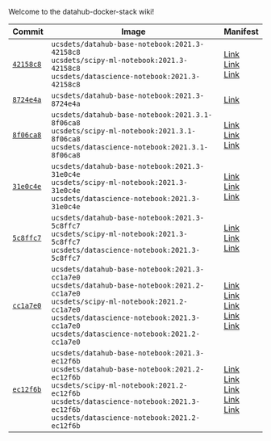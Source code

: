 Welcome to the datahub-docker-stack wiki!

| Commit                                                                       | Image                                                                                                                                                                                                                                            | Manifest                                                                                                                                                                                                                                                                                                                                                                                                                                                                                                                                                     |
| ---------------------------------------------------------------------------- | ------------------------------------------------------------------------------------------------------------------------------------------------------------------------------------------------------------------------------------------------ | ------------------------------------------------------------------------------------------------------------------------------------------------------------------------------------------------------------------------------------------------------------------------------------------------------------------------------------------------------------------------------------------------------------------------------------------------------------------------------------------------------------------------------------------------------------ |
| [`42158c8`](https://github.com/ucsd-ets/datahub-docker-stack/commit/42158c8) | `ucsdets/datahub-base-notebook:2021.3-42158c8`<br>`ucsdets/scipy-ml-notebook:2021.3-42158c8`<br>`ucsdets/datascience-notebook:2021.3-42158c8`                                                                                                    | [Link](https://github.com/ucsd-ets/datahub-docker-stack/wiki/ucsdets-scipy-ml-notebook-2021.3-42158c8)<br>[Link](https://github.com/ucsd-ets/datahub-docker-stack/wiki/ucsdets-datascience-notebook-2021.3-42158c8)<br>[Link](https://github.com/ucsd-ets/datahub-docker-stack/wiki/ucsdets-datahub-base-notebook-2021.3-42158c8)                                                                                                                                                                                                                            |
| [`8724e4a`](https://github.com/ucsd-ets/datahub-docker-stack/commit/8724e4a) | `ucsdets/datahub-base-notebook:2021.3-8724e4a`                                                                                                                                                                                                   | [Link](https://github.com/ucsd-ets/datahub-docker-stack/wiki/ucsdets-datahub-base-notebook-2021.3-8724e4a)                                                                                                                                                                                                                                                                                                                                                                                                                                                   |
| [`8f06ca8`](https://github.com/ucsd-ets/datahub-docker-stack/commit/8f06ca8) | `ucsdets/datahub-base-notebook:2021.3.1-8f06ca8`<br>`ucsdets/scipy-ml-notebook:2021.3.1-8f06ca8`<br>`ucsdets/datascience-notebook:2021.3.1-8f06ca8`                                                                                              | [Link](https://github.com/ucsd-ets/datahub-docker-stack/wiki/ucsdets-datascience-notebook-2021.3.1-8f06ca8)<br>[Link](https://github.com/ucsd-ets/datahub-docker-stack/wiki/ucsdets-scipy-ml-notebook-2021.3.1-8f06ca8)<br>[Link](https://github.com/ucsd-ets/datahub-docker-stack/wiki/ucsdets-datahub-base-notebook-2021.3.1-8f06ca8)                                                                                                                                                                                                                      |
| [`31e0c4e`](https://github.com/ucsd-ets/datahub-docker-stack/commit/31e0c4e) | `ucsdets/datahub-base-notebook:2021.3-31e0c4e`<br>`ucsdets/scipy-ml-notebook:2021.3-31e0c4e`<br>`ucsdets/datascience-notebook:2021.3-31e0c4e`                                                                                                    | [Link](https://github.com/ucsd-ets/datahub-docker-stack/wiki/ucsdets-datahub-base-notebook-2021.3-31e0c4e)<br>[Link](https://github.com/ucsd-ets/datahub-docker-stack/wiki/ucsdets-datascience-notebook-2021.3-31e0c4e)<br>[Link](https://github.com/ucsd-ets/datahub-docker-stack/wiki/ucsdets-scipy-ml-notebook-2021.3-31e0c4e)                                                                                                                                                                                                                            |
| [`5c8ffc7`](https://github.com/ucsd-ets/datahub-docker-stack/commit/5c8ffc7) | `ucsdets/datahub-base-notebook:2021.3-5c8ffc7`<br>`ucsdets/scipy-ml-notebook:2021.3-5c8ffc7`<br>`ucsdets/datascience-notebook:2021.3-5c8ffc7`                                                                                                    | [Link](https://github.com/ucsd-ets/datahub-docker-stack/wiki/ucsdets-datahub-base-notebook-2021.3-5c8ffc7)<br>[Link](https://github.com/ucsd-ets/datahub-docker-stack/wiki/ucsdets-scipy-ml-notebook-2021.3-5c8ffc7)<br>[Link](https://github.com/ucsd-ets/datahub-docker-stack/wiki/ucsdets-datascience-notebook-2021.3-5c8ffc7)                                                                                                                                                                                                                            |
| [`cc1a7e0`](https://github.com/ucsd-ets/datahub-docker-stack/commit/cc1a7e0) | `ucsdets/datahub-base-notebook:2021.3-cc1a7e0`<br>`ucsdets/datahub-base-notebook:2021.2-cc1a7e0`<br>`ucsdets/scipy-ml-notebook:2021.2-cc1a7e0`<br>`ucsdets/datascience-notebook:2021.3-cc1a7e0`<br>`ucsdets/datascience-notebook:2021.2-cc1a7e0` | [Link](https://github.com/ucsd-ets/datahub-docker-stack/wiki/ucsdets-datahub-base-notebook-2021.2-cc1a7e0)<br>[Link](https://github.com/ucsd-ets/datahub-docker-stack/wiki/ucsdets-scipy-ml-notebook-2021.2-cc1a7e0)<br>[Link](https://github.com/ucsd-ets/datahub-docker-stack/wiki/ucsdets-datascience-notebook-2021.3-cc1a7e0)<br>[Link](https://github.com/ucsd-ets/datahub-docker-stack/wiki/ucsdets-datascience-notebook-2021.2-cc1a7e0)<br>[Link](https://github.com/ucsd-ets/datahub-docker-stack/wiki/ucsdets-datahub-base-notebook-2021.3-cc1a7e0) |
| [`ec12f6b`](https://github.com/ucsd-ets/datahub-docker-stack/commit/ec12f6b) | `ucsdets/datahub-base-notebook:2021.3-ec12f6b`<br>`ucsdets/datahub-base-notebook:2021.2-ec12f6b`<br>`ucsdets/scipy-ml-notebook:2021.2-ec12f6b`<br>`ucsdets/datascience-notebook:2021.3-ec12f6b`<br>`ucsdets/datascience-notebook:2021.2-ec12f6b` | [Link](https://github.com/ucsd-ets/datahub-docker-stack/wiki/ucsdets-datahub-base-notebook-2021.2-ec12f6b)<br>[Link](https://github.com/ucsd-ets/datahub-docker-stack/wiki/ucsdets-datascience-notebook-2021.3-ec12f6b)<br>[Link](https://github.com/ucsd-ets/datahub-docker-stack/wiki/ucsdets-scipy-ml-notebook-2021.2-ec12f6b)<br>[Link](https://github.com/ucsd-ets/datahub-docker-stack/wiki/ucsdets-datascience-notebook-2021.2-ec12f6b)<br>[Link](https://github.com/ucsd-ets/datahub-docker-stack/wiki/ucsdets-datahub-base-notebook-2021.3-ec12f6b) |
